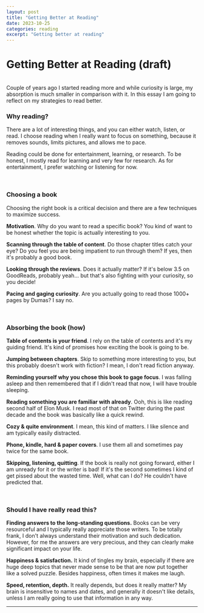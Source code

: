 ```yaml
---
layout: post
title: "Getting Better at Reading"
date: 2023-10-25
categories: reading
excerpt: "Getting better at reading"
---
```


# <strong>Getting Better at Reading (draft) </strong>

<br />
Couple of years ago I started reading more and while curiosity is large, my absorption is much
smaller in comparison with it. In this essay I am going to reflect on my strategies to read better.

<br />

### Why reading?

There are a lot of interesting things, and you can either watch, listen, or read. I choose
reading when I really want to focus on something, because it removes sounds, limits pictures, and
allows me to pace.

Reading could be done for entertainment, learning, or research. To be honest, I mostly read for
learning and very few for research. As for entertainment, I prefer watching or listening for now.

<br />

### Choosing a book

Choosing the right book is a critical decision and there are a few
techniques to maximize success.

**Motivation**. Why do you want to read a specific book? You kind of want to be honest whether the
topic is actually interesting to you.

**Scanning through the table of content**. Do those chapter titles catch your eye? Do you feel you
are being impatient to run through them? If yes, then it's probably a good book.

**Looking through the reviews**. Does it actually matter? If it's below 3.5 on GoodReads, probably
yeah... but that's also fighting with your curiosity, so you decide!

**Pacing and gaging curiosity**. Are you actually going to read those 1000+ pages by Dumas? I say
no.

<br />

### Absorbing the book (how)

**Table of contents is your friend**. I rely on the table of contents and it's my guiding friend.
It's kind of promises how exciting the book is going to be.

**Jumping between chapters**. Skip to something more interesting to you, but this probably doesn't
work with fiction? I mean, I don't read fiction anyway.

**Reminding yourself why you chose this book to gage focus**. I was falling asleep and then
remembered that if I didn't read that now, I will have trouble sleeping.

**Reading something you are familiar with already**. Ooh, this is like reading second half of Elon
Musk. I read most of that on Twitter during the past decade and the book was basically like a quick
rewind.

**Cozy & quite environment**. I mean, this kind of matters. I like silence and am typically easily
distracted.

**Phone, kindle, hard & paper covers**. I use them all and sometimes pay twice for the same book.

**Skipping, listening, quitting**. If the book is really not going forward, either I am unready for
it or the writer is bad! If it's the second sometimes I kind of get pissed about the wasted time.
Well, what can I do? He couldn't have predicted that.

<br />

### Should I have really read this?

**Finding answers to the long-standing questions.** Books can be very resourceful and I typically
really appreciate those writers. To be totally frank, I don't always understand their motivation and
such dedication. However, for me the answers are very precious, and they can clearly make
significant impact on your life.

**Happiness & satisfaction.** It kind of tingles my brain, especially if there are huge deep topics
that never made sense to be that are now put together like a solved puzzle. Besides happiness, often
times it makes me laugh.

**Speed, retention, depth.** It really depends, but does it really matter? My brain is insensitive
to names and dates, and generally it doesn't like details, unless I am really going to use that
information in any way.


-----------------
